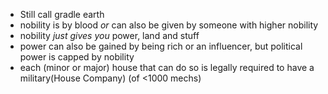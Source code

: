 - Still call gradle earth
- nobility is by blood *or* can also be given by someone with higher nobility
- nobility *just gives you* power, land and stuff
- power can also be gained by being rich or an influencer, but political power is capped by nobility
- each (minor or major) house that can do so is legally required to have a military(House Company) (of <1000 mechs)